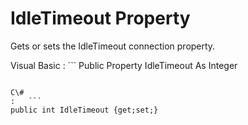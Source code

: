 <!-- loio3c134da06c5f10149e3aa8e95bbd89b2 -->

# IdleTimeout Property

Gets or sets the IdleTimeout connection property.



Visual Basic
:   ```
Public Property IdleTimeout As Integer
```

C\#
:   ```
public int IdleTimeout {get;set;}
```

